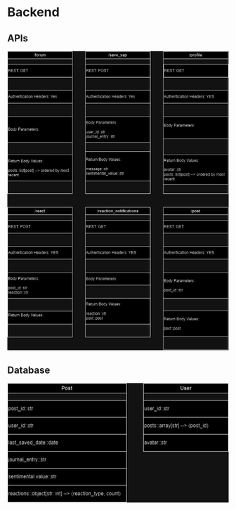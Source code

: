 # Backend




## APIs
![ScreenShot](./assets/backend_APIs.drawio.png)

## Database

![ScreenShot](./assets/backend_models.drawio.png)